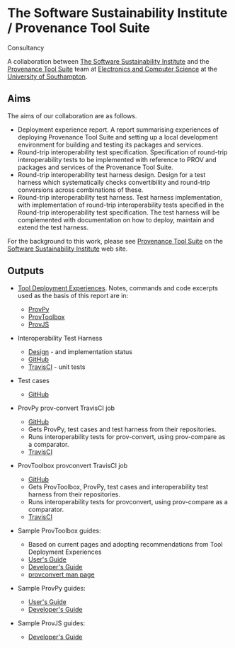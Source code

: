 # The Software Sustainability Institute / Provenance Tool Suite 
Consultancy

A collaboration between [The Software Sustainability Institute](http://www.software.ac.uk) and the [Provenance Tool Suite](http://provenance.ecs.soton.ac.uk/) team at [Electronics and Computer Science](http://www.ecs.soton.ac.uk) at the [University of Southampton](http://www.soton.ac.uk).

## Aims

The aims of our collaboration are as follows.

* Deployment experience report. A report summarising experiences of deploying Provenance Tool Suite and setting up a local development environment for building and testing its packages and services.
* Round-trip interoperability test specification. Specification of round-trip interoperability tests to be implemented with reference to PROV and packages and services of the Provenance Tool Suite.
* Round-trip interoperability test harness design. Design for a test harness which systematically checks convertibility and round-trip conversions across combinations of these.
* Round-trip interoperability test harness. Test harness implementation, with implementation of round-trip interoperability tests specified in the Round-trip interoperability test specification. The test harness will be complemented with documentation on how to deploy, maintain and extend the test harness.

For the background to this work, please see [Provenance Tool Suite](http://www.software.ac.uk/who-do-we-work/provenance-tool-suite) on the [Software Sustainability Institute](http://www.software.ac.uk) web site.

## Outputs

* [Tool Deployment Experiences](./ToolsDeployment.md). Notes, commands and code excerpts used as the basis of this report are in:
  - [ProvPy](./ProvPy/ProvPy.md)
  - [ProvToolbox](./ProvToolbox/ProvToolbox.md)
  - [ProvJS](./ProvJS/ProvJS.md)
* Interoperability Test Harness
  - [Design](./InteroperabilityTestHarness.md) - and implementation status
  - [GitHub](https://github.com/mikej888/provtoolsuite-interop-test-harness)
  - [TravisCI](https://travis-ci.org/mikej888/provtoolsuite-interop-test-harness) - unit tests
* Test cases
  - [GitHub](https://github.com/mikej888/provtoolsuite-testcases)
* ProvPy prov-convert TravisCI job 
  - [GitHub](https://github.com/mikej888/provtoolsuite-provpy-interop-job)
  - Gets ProvPy, test cases and test harness from their repositories.
  - Runs interoperability tests for prov-convert, using prov-compare as a comparator.
  - [TravisCI](https://travis-ci.org/mikej888/provtoolsuite-provpy-interop-job)
* ProvToolbox provconvert TravisCI job 
  - [GitHub](https://github.com/mikej888/provtoolsuite-provtoolbox-interop-job)
  - Gets ProvToolbox, ProvPy, test cases and interoperability test harness from their repositories.
  - Runs interoperability tests for provconvert, using prov-compare as a comparator.
  - [TravisCI](https://travis-ci.org/mikej888/provtoolsuite-provtoolbox-interop-job)

* Sample ProvToolbox guides:
  - Based on current pages and adopting recommendations from Tool Deployment Experiences
  - [User's Guide](./ProvToolbox/UsersGuide.md)
  - [Developer's Guide](./ProvToolbox/DevelopersGuide.md)
  - [provconvert man page](./ProvToolbox/manpage.md)
* Sample ProvPy guides:
  - [User's Guide](./ProvPy/UsersGuide.md)
  - [Developer's Guide](./ProvPy/DevelopersGuide.md)
* Sample ProvJS guides:
  - [Developer's Guide](./ProvJS/DevelopersGuide.md)

